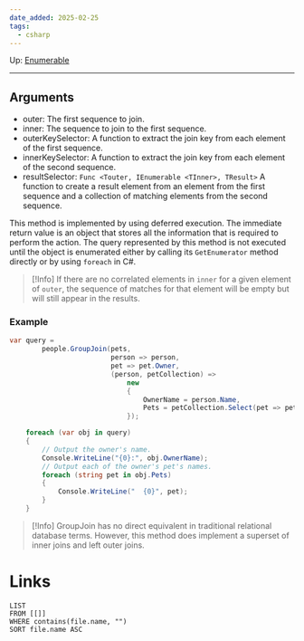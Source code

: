 ```yaml
---
date_added: 2025-02-25
tags:
  - csharp
---
```

Up: [Enumerable](Enumerable.md)
___
## Arguments
- outer: The first sequence to join.
- inner: The sequence to join to the first sequence.
- outerKeySelector: A function to extract the join key from each element of the first sequence.
- innerKeySelector: A function to extract the join key from each element of the second sequence.
- resultSelector:  `Func <Touter, IEnumerable <TInner>, TResult>` A function to create a result element from an element from the first sequence and a collection of matching elements from the second sequence.

This method is implemented by using deferred execution. The immediate return value is an object that stores all the information that is required to perform the action. The query represented by this method is not executed until the object is enumerated either by calling its `GetEnumerator` method directly or by using `foreach` in C#.

>[!Info]
> If there are no correlated elements in `inner` for a given element of `outer`, the sequence of matches for that element will be empty but will still appear in the results.
### Example
```cs
var query =
        people.GroupJoin(pets,
                         person => person,
                         pet => pet.Owner,
                         (person, petCollection) =>
                             new
                             {
                                 OwnerName = person.Name,
                                 Pets = petCollection.Select(pet => pet.Name)
                             });

    foreach (var obj in query)
    {
        // Output the owner's name.
        Console.WriteLine("{0}:", obj.OwnerName);
        // Output each of the owner's pet's names.
        foreach (string pet in obj.Pets)
        {
            Console.WriteLine("  {0}", pet);
        }
    }
```

>[!Info]
> GroupJoin has no direct equivalent in traditional relational database terms. However, this method does implement a superset of inner joins and left outer joins.
# Links
```dataview
LIST
FROM [[]]
WHERE contains(file.name, "")
SORT file.name ASC
```
